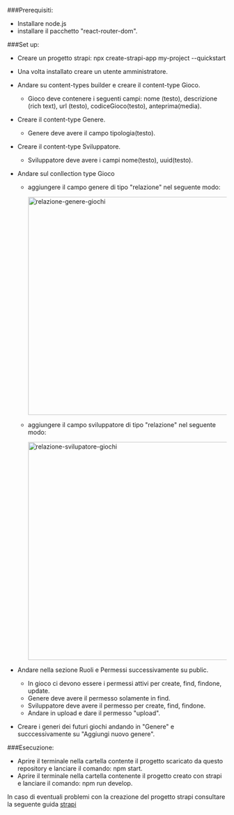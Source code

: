 ###Prerequisiti:

- Installare node.js 
- installare il pacchetto "react-router-dom".

###Set up:

- Creare un progetto strapi: npx create-strapi-app my-project --quickstart

- Una volta installato creare un utente amministratore.

- Andare su content-types builder e creare il content-type Gioco.
  - Gioco deve contenere i seguenti campi: nome (testo), descrizione (rich text), url (testo), codiceGioco(testo), anteprima(media).

- Creare il content-type Genere.
  - Genere deve avere il campo tipologia(testo).

- Creare il content-type Sviluppatore.
  - Sviluppatore deve avere i campi nome(testo), uuid(testo).

- Andare sul conllection type Gioco 
   - aggiungere il campo genere di tipo "relazione" nel seguente modo:
   
        <img src="https://scontent-fco1-1.xx.fbcdn.net/v/t1.15752-9/104233610_692927291506720_8335634051392451950_n.png?_nc_cat=106&_nc_sid=b96e70&_nc_ohc=TjR1cStSQVsAX-ggZ5S&_nc_ht=scontent-fco1-1.xx&oh=021c459f62cb62d44955c5cc5cd05d46&oe=5F0E8625" width="500" alt="relazione-genere-giochi">
  
   - aggiungere il campo sviluppatore di tipo "relazione" nel seguente modo:
   
        <img src="https://scontent-fco1-1.xx.fbcdn.net/v/t1.15752-9/104241645_266915991391025_5844857991833724937_n.png?_nc_cat=104&_nc_sid=b96e70&_nc_ohc=idnJV21P7HwAX-HOYDR&_nc_ht=scontent-fco1-1.xx&oh=2f274c4ff323f034acddc1a85ca2347d&oe=5F0DD56C" width="500" alt="relazione-svilupatore-giochi">
     

- Andare nella sezione Ruoli e Permessi successivamente su public.
  - In gioco ci devono essere i permessi attivi per create, find, findone, update.
  - Genere deve avere il permesso solamente in find.
  - Sviluppatore deve avere il permesso per create, find, findone.
  - Andare in upload e dare il permesso "upload".

- Creare i generi dei futuri giochi andando in "Genere" e succcessivamente su "Aggiungi nuovo genere".

###Esecuzione:

- Aprire il terminale nella cartella contente il progetto scaricato da questo repository e lanciare il comando: npm start.
- Aprire il terminale nella cartella contenente il progetto creato con strapi e lanciare il comando: npm run develop.


In caso di eventuali problemi con la creazione del progetto strapi consultare la seguente guida [strapi](https://strapi.io/documentation/v3.x/getting-started/quick-start.html#_1-install-strapi-and-create-a-new-project)


